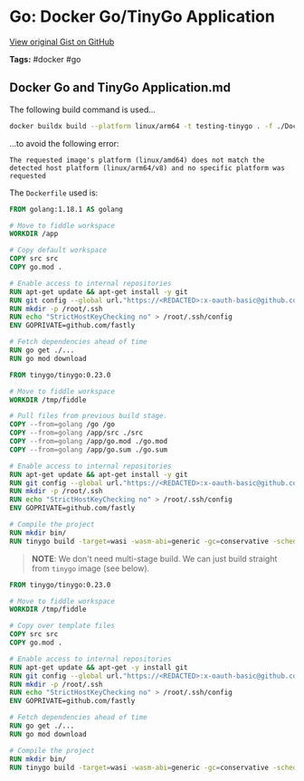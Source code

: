 # Go: Docker Go/TinyGo Application 

[View original Gist on GitHub](https://gist.github.com/Integralist/cbb09aef4897d2a6a2c03499f8e03064)

**Tags:** #docker #go

## Docker Go and TinyGo Application.md

The following build command is used...

```bash
docker buildx build --platform linux/arm64 -t testing-tinygo . -f ./Dockerfile
```

...to avoid the following error:

```
The requested image's platform (linux/amd64) does not match the detected host platform (linux/arm64/v8) and no specific platform was requested
```

The `Dockerfile` used is:

```Dockerfile
FROM golang:1.18.1 AS golang

# Move to fiddle workspace
WORKDIR /app

# Copy default workspace
COPY src src
COPY go.mod .

# Enable access to internal repositories
RUN apt-get update && apt-get install -y git
RUN git config --global url."https://<REDACTED>:x-oauth-basic@github.com/".insteadOf "https://github.com/"
RUN mkdir -p /root/.ssh
RUN echo "StrictHostKeyChecking no" > /root/.ssh/config
ENV GOPRIVATE=github.com/fastly

# Fetch dependencies ahead of time
RUN go get ./...
RUN go mod download

FROM tinygo/tinygo:0.23.0

# Move to fiddle workspace
WORKDIR /tmp/fiddle

# Pull files from previous build stage.
COPY --from=golang /go /go
COPY --from=golang /app/src ./src
COPY --from=golang /app/go.mod ./go.mod
COPY --from=golang /app/go.sum ./go.sum

# Enable access to internal repositories
RUN apt-get update && apt-get install -y git
RUN git config --global url."https://<REDACTED>:x-oauth-basic@github.com/".insteadOf "https://github.com/"
RUN mkdir -p /root/.ssh
RUN echo "StrictHostKeyChecking no" > /root/.ssh/config
ENV GOPRIVATE=github.com/fastly

# Compile the project
RUN mkdir bin/
RUN tinygo build -target=wasi -wasm-abi=generic -gc=conservative -scheduler=asyncify -o bin/main.wasm ./src
```

> **NOTE**: We don't need multi-stage build. We can just build straight from `tinygo` image (see below).

```Dockerfile
FROM tinygo/tinygo:0.23.0

# Move to fiddle workspace
WORKDIR /tmp/fiddle

# Copy over template files
COPY src src
COPY go.mod .

# Enable access to internal repositories
RUN apt-get update && apt-get -y install git
RUN git config --global url."https://<REDACTED>:x-oauth-basic@github.com/".insteadOf "https://github.com/"
RUN mkdir -p /root/.ssh
RUN echo "StrictHostKeyChecking no" > /root/.ssh/config
ENV GOPRIVATE=github.com/fastly

# Fetch dependencies ahead of time
RUN go get ./...
RUN go mod download

# Compile the project
RUN mkdir bin/
RUN tinygo build -target=wasi -wasm-abi=generic -gc=conservative -scheduler=asyncify -o bin/main.wasm ./src
```

